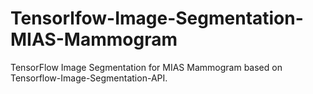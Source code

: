 # Tensorlfow-Image-Segmentation-MIAS-Mammogram
TensorFlow Image Segmentation for MIAS Mammogram based on Tensorflow-Image-Segmentation-API.
